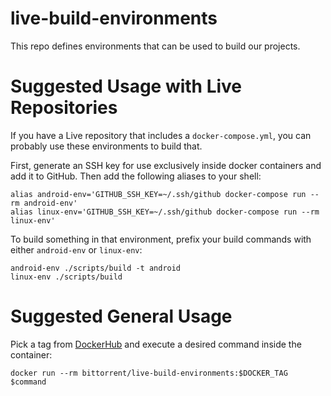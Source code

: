 # live-build-environments

This repo defines environments that can be used to build our projects.

# Suggested Usage with Live Repositories

If you have a Live repository that includes a `docker-compose.yml`, you can probably use these environments to build that.

First, generate an SSH key for use exclusively inside docker containers and add it to GitHub. Then add the following aliases to your shell:

```
alias android-env='GITHUB_SSH_KEY=~/.ssh/github docker-compose run --rm android-env'
alias linux-env='GITHUB_SSH_KEY=~/.ssh/github docker-compose run --rm linux-env'
```

To build something in that environment, prefix your build commands with either `android-env` or `linux-env`:

```
android-env ./scripts/build -t android
linux-env ./scripts/build
```

# Suggested General Usage

Pick a tag from [DockerHub](https://hub.docker.com/r/bittorrent/live-build-environments/tags/) and execute a desired command inside the container:

```
docker run --rm bittorrent/live-build-environments:$DOCKER_TAG $command
```

